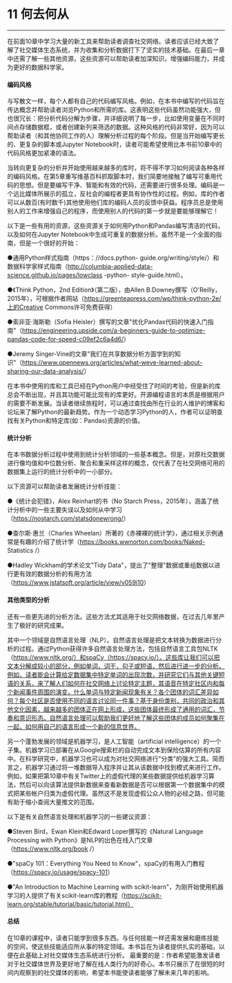 # 11 何去何从
----------------------------------------------------------------------------------

在前面10章中学习大量的新工具来帮助读者调查社交网络。读者应该已经大致了解了社交媒体生态系统，并为收集和分析数据打下了坚实的技术基础。在最后一章中还需了解一些其他资源，这些资源可以帮助读者加深知识，增强编码能力，并成为更好的数据科学家。

#### 编码风格

与写散文一样，每个人都有自己的代码编写风格。例如，在本书中编写的代码旨在传达概念并帮助读者浏览Python和所需的库。这表明这些代码虽然功能强大，但也很冗长：把分析代码分解为步骤，并详细说明了每一步，比如使用变量在不同时间点存储数据框，或者创建新列来筛选的数据。这种风格的代码非常好，因为可以帮助读者（和其他协同工作的人）理解分析过程的每个阶段。但是当开始编写更长的、更复杂的脚本或Jupyter
Notebook时，读者可能希望使用比本书前10章中的代码风格更加紧凑的语法。

当转向更复杂的分析并开始使用越来越多的库时，将不得不学习如何阅读各种各样的编码风格。在第5章重写维基百科抓取脚本时，我们简要地接触了编写可重用代码的思想。但是要编写干净、智能和有效的代码，还需要进行很多处理。编码是一个远比媒体所展示的孤立，反社会的编程者更具有协作性的过程。例如，库的作者可以从数百(有时数千)其他使用他们库的编码人员的反馈中获益。程序员总是使用别人的工作来增强自己的程序，而使用别人的代码的第一步就是要能够理解它！

以下是一些有用的资源，这些资源关于如何用Python和Pandas编写清洁的代码，以及如何在Jupyter
Notebook中生成可重复的数据分析。虽然不是一个全面的指南，但是一个很好的开始：

●通用Python样式指南（https：//docs.python-
guide.org/writing/style/）和数据科学家样式指南（http://columbia-applied-data-science.github.io/pages/lowclass
-python- style-guide.html）。

●《Think Python，2nd Edition》（第二版），由Allen
B.Downey撰写（O\'Reilly，2015年），可根据作者网站（https://greenteapress.com/wp/think-python-2e/上的Creative
Commons许可免费获得）

●索非亚·海斯勒（Sofia
Heisler）撰写的文章"优化Pandas代码的快速入门指南"（<https://engineering.upside.com/a-beginners-guide-to-optimize-pandas-code-for-speed-c09ef2c6a4d6/>）

●Jeremy
Singer-Vine的文章"我们在共享数据分析方面学到的知识"（<https://www.opennews.org/articles/what-weve-learned-about-sharing-our-data-analysis/>）

在本书中使用的库和工具已经在Python用户中经受住了时间的考验，但是新的库总会不断出现，并且其功能可能比现有的库更好。开源编程语言的本质是根据用户的需要不断发展。当读者继续旅程时，可以通过查找由所在行业的人维护的博客和论坛来了解Python的最新趋势。作为一个动态学习Python的人，作者可以证明查找有关Python和特定库(如：Pandas)资源的价值。

#### 统计分析

在本书数据分析过程中使用到统计分析领域的一些基本概念。但是，对原社交数据进行像均值和中位数分析、聚合和重采样这样的概念，仅代表了在社交网络可用的数据集上运行的统计分析中的一小部分。

以下资源可以帮助读者发展统计分析技能：

●《统计会犯错》，Alex Reinhart的书（No Starch
Press，2015年），涵盖了统计分析中的一些主要失误以及如何从中学习（<https://nostarch.com/statsdonewrong/>）

●查尔斯·惠兰（Charles
Wheelan）所著的《赤裸裸的统计学》，通过相关示例通常是有趣的介绍了统计学（https://books.wwnorton.com/books/Naked-
Statistics /）

●Hadley Wickham的学术论文"Tidy
Data"，提出了"整理"数据或重组数据以进行更有效的数据分析的有用方法（<https://www.jstatsoft.org/article/view/v059i10>）

#### 其他类型的分析

还有一些更先进的分析方法。这些方法尤其适用于社交网络数据，在过去几年里产生了极好的研究成果。

其中一个领域是自然语言处理（NLP）。自然语言处理是把文本转换为数据进行分析的过程。通过Python获得许多自然语言处理方法，包括自然语言工具包NLTK（https://www.nltk.org/）和spaCy（https://spacy.io/）。这些库让我们可以把文本分解成较小的部分，例如单词，词干，句子或短语，然后进行进一步的分析。例如，读者能会计算给定数据集中特定单词的出现次数，并研究它们与其他关键短语的关系，来了解人们如何在社交网络上讨论特定主题，其语音在特定社区内和每个新闻事件周围的演变。什么单词与特定新闻现象有关？各个团体的词汇差异如何？每个社区是否使用不同的语言讨论同一件事？基于身份类别，共同的政治和其他文化因素，越来越多的团体正在网上形成，这些团体最终形成了通用的词汇，节奏和意识形态。自然语言处理可以帮助我们更好地了解这些团体的成员如何聚集在一起，如何用自己的语言形成一个新的信息世界。

另一个蓬勃发展的领域是机器学习，是人工智能（artificial
intelligence）的一个子集。机器学习已部署在从Google搜索栏的自动完成文本到保险估算的所有内容中。在科学研究中，机器学习也可以成为对社交网络进行"分类"的强大工具。简而言之，机器学习通过将一堆数据导入程序并让其从该数据中找到模式来进行工作。例如，如果把第10章中有关Twitter上的虚假代理的某些数据提供给机器学习算法，然后可以向该算法提供新数据来查看新数据是否可以根据第一个数据集中的模式把某些帐户归类为虚假代理。虽然这不是发现虚假公众人物的必经之路，但可能有助于缩小查阅大量推文的范围。

以下是有关自然语言处理和机器学习的一些建议资源：

●Steven Bird，Ewan Klein和Edward Loper撰写的《Natural Language
Processing with
Python》是NLP的出色在线入门文章（https://www.nltk.org/book /）

●"spaCy 101：Everything You Need to
Know"，spaCy的有用入门教程（<https://spacy.io/usage/spacy-101>）

●"An Introduction to Machine Learning with
scikit-learn"，为刚开始使用机器学习的人提供了有关scikit-learn库的教程（https://scikit-learn.org/stable/tutorial/basic/tutorial.html）

#### 总结

在10章的课程中，读者只能学到很多东西。与任何技能一样还需发展和磨练技能的空间，使这些技能适应所从事的特定领域。本书旨在为读者提供扎实的基础，以便在此基础上对社交媒体生态系统进行分析。
最重要的是：作者希望能激发读者对于社交媒体世界及更好地了解在线人类行为的好奇心。本书只展示了在很短的时间内观察到的社交媒体的影响，希望本书能使读者能够了解未来几年的影响。
